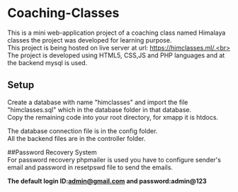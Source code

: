 # Coaching-Classes
This is a mini web-application project of a coaching class named Himalaya classes the project was developed for learning purpose.<br>
This project is being hosted on live server at url: https://himclasses.ml/.<br>
The project is developed using HTML5, CSS,JS and PHP languages and at the backend mysql is used.<br>

## Setup<BR>
Create a database with name "himclasses" and import the file "himclasses.sql" which in the database folder in that database.<br>
Copy the remaining code into your root directory, for xmapp it is htdocs.<BR>

The database connection file is in the config folder.<br>
All the backend files are in the controller folder.<br>

##Password Recovery System<br>
For password recovery phpmailer is used you have to configure sender's email and password in resetpswd file to send the emails.<br>

<b>The default login ID:admin@gmail.com and password:admin@123</b><br>
